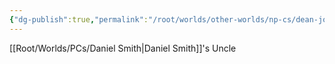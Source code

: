 ```yaml
---
{"dg-publish":true,"permalink":"/root/worlds/other-worlds/np-cs/dean-johnson/","tags":["Misfits"]}
---
```


[[Root/Worlds/PCs/Daniel Smith\|Daniel Smith]]'s Uncle